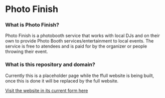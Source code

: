 # Photo Finish

### What is Photo Finish?

Photo Finish is a photobooth service that works with local DJs and on their 
own to provide Photo Booth services/entertainment to local events. The 
service is free to atendees and is paid for by the organizer or people 
throwing their event. 

### What is this repository and domain?

Currently this is a placeholder page while the ffull website is being built, once this is done it will be replaced by the full website.

[Visit the website in its current form here](https://www.photofinish716.com)

